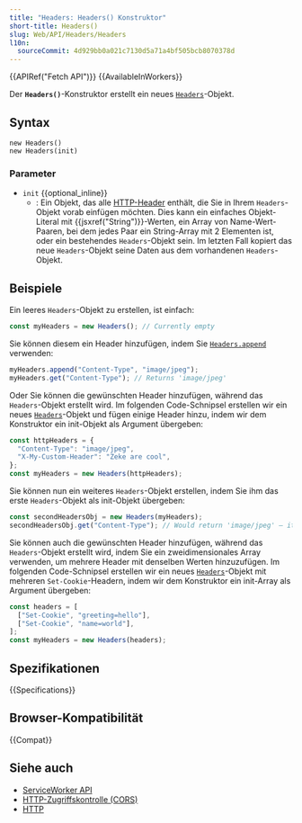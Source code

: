 ```yaml
---
title: "Headers: Headers() Konstruktor"
short-title: Headers()
slug: Web/API/Headers/Headers
l10n:
  sourceCommit: 4d929bb0a021c7130d5a71a4bf505bcb8070378d
---
```


{{APIRef("Fetch API")}} {{AvailableInWorkers}}

Der **`Headers()`**-Konstruktor erstellt ein neues
[`Headers`](/de/docs/Web/API/Headers)-Objekt.

## Syntax

```js-nolint
new Headers()
new Headers(init)
```

### Parameter

- `init` {{optional_inline}}
  - : Ein Objekt, das alle [HTTP-Header](/de/docs/Web/HTTP/Reference/Headers) enthält, die Sie in Ihrem `Headers`-Objekt vorab einfügen möchten. Dies kann ein einfaches Objekt-Literal mit {{jsxref("String")}}-Werten, ein Array von Name-Wert-Paaren, bei dem jedes Paar ein String-Array mit 2 Elementen ist, oder ein bestehendes `Headers`-Objekt sein. Im letzten Fall kopiert das neue `Headers`-Objekt seine Daten aus dem vorhandenen `Headers`-Objekt.

## Beispiele

Ein leeres `Headers`-Objekt zu erstellen, ist einfach:

```js
const myHeaders = new Headers(); // Currently empty
```

Sie können diesem ein Header hinzufügen, indem Sie [`Headers.append`](/de/docs/Web/API/Headers/append) verwenden:

```js
myHeaders.append("Content-Type", "image/jpeg");
myHeaders.get("Content-Type"); // Returns 'image/jpeg'
```

Oder Sie können die gewünschten Header hinzufügen, während das `Headers`-Objekt erstellt wird. Im folgenden Code-Schnipsel erstellen wir ein neues [`Headers`](/de/docs/Web/API/Headers)-Objekt und fügen einige Header hinzu, indem wir dem Konstruktor ein init-Objekt als Argument übergeben:

```js
const httpHeaders = {
  "Content-Type": "image/jpeg",
  "X-My-Custom-Header": "Zeke are cool",
};
const myHeaders = new Headers(httpHeaders);
```

Sie können nun ein weiteres `Headers`-Objekt erstellen, indem Sie ihm das erste
`Headers`-Objekt als init-Objekt übergeben:

```js
const secondHeadersObj = new Headers(myHeaders);
secondHeadersObj.get("Content-Type"); // Would return 'image/jpeg' — it inherits it from the first headers object
```

Sie können auch die gewünschten Header hinzufügen, während das `Headers`-Objekt erstellt wird, indem Sie ein zweidimensionales Array verwenden, um mehrere Header mit denselben Werten hinzuzufügen. Im folgenden Code-Schnipsel erstellen wir ein neues [`Headers`](/de/docs/Web/API/Headers)-Objekt mit mehreren `Set-Cookie`-Headern, indem wir dem Konstruktor ein init-Array als Argument übergeben:

```js
const headers = [
  ["Set-Cookie", "greeting=hello"],
  ["Set-Cookie", "name=world"],
];
const myHeaders = new Headers(headers);
```

## Spezifikationen

{{Specifications}}

## Browser-Kompatibilität

{{Compat}}

## Siehe auch

- [ServiceWorker API](/de/docs/Web/API/Service_Worker_API)
- [HTTP-Zugriffskontrolle (CORS)](/de/docs/Web/HTTP/Guides/CORS)
- [HTTP](/de/docs/Web/HTTP)

